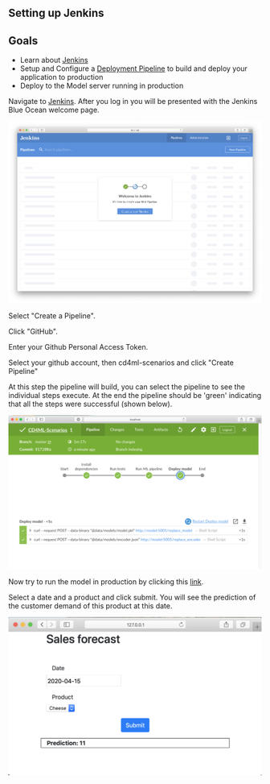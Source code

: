 ## Setting up Jenkins

## Goals

* Learn about [Jenkins](https://jenkins.io/)
* Setup and Configure a [Deployment Pipeline](https://martinfowler.com/bliki/DeploymentPipeline.html) to build and deploy your application to production
* Deploy to the Model server running in production

Navigate to [Jenkins](http://localhost:10000/blue). After you log in you will be presented with the Jenkins Blue Ocean welcome page.
 
![BlueOceanWelcome](./images/BlueOceanWelcomeScreen.png)

Select "Create a Pipeline".

Click "GitHub".

Enter your Github Personal Access Token.

Select your github account, then cd4ml-scenarios and click "Create Pipeline"

At this step the pipeline will build, you can select the pipeline to see the individual steps execute. At the end the pipeline should be 'green' indicating that all the steps were successful (shown below).

![GreenBuildPipline](./images/GreenBuildPipeline.png)

Now try to run the model in production by clicking this [link](http://localhost:11000).

Select a date and a product and click submit. You will see the prediction of the customer demand of this product at this date.

![SalesModel](./images/MLModel.png)
